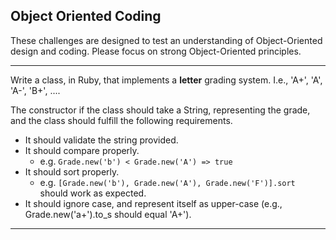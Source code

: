 ## Object Oriented Coding

These challenges are designed to test an understanding of Object-Oriented design and coding.  Please focus on strong Object-Oriented principles.

---

Write a class, in Ruby, that implements a **letter** grading system.  I.e., 'A+', 'A', 'A-', 'B+', ....

The constructor if the class should take a String, representing the grade, and the class should fulfill the following requirements.

  - It should validate the string provided.
  - It should compare properly.
    - e.g. `Grade.new('b') < Grade.new('A') => true`
  - It should sort properly.
    - e.g. `[Grade.new('b'), Grade.new('A'), Grade.new('F')].sort` should work as expected.
  - It should ignore case, and represent itself as upper-case (e.g., Grade.new('a+').to_s should equal 'A+').

---

